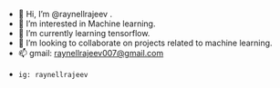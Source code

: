 - 👋 Hi, I’m @raynellrajeev .
- 👀 I’m interested in Machine learning.
- 🌱 I’m currently learning tensorflow.
- 💞️ I’m looking to collaborate on projects related to machine learning.
- 📫 gmail: raynellrajeev007@gmail.com
-     ig: raynellrajeev
<!---
raynellrajeev/raynellrajeev is a ✨ special ✨ repository because its `README.md` (this file) appears on your GitHub profile.
You can click the Preview link to take a look at your changes.
--->
